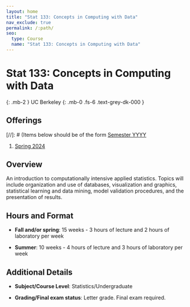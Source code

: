```yaml
---
layout: home
title: "Stat 133: Concepts in Computing with Data"
nav_exclude: true
permalink: /:path/
seo:
  type: Course
  name: "Stat 133: Concepts in Computing with Data"
---
```


# Stat 133: Concepts in Computing with Data
{: .mb-2 }
UC Berkeley
{: .mb-0 .fs-6 .text-grey-dk-000 }


## Offerings

[//]: # (Items below should be of the form [Semester YYYY](semester-year)

1. [Spring 2024](spring-2024)

## Overview

An introduction to computationally intensive applied statistics. Topics will include organization and use of databases, visualization and graphics, statistical learning and data mining, model validation procedures, and the presentation of results.

## Hours and Format

- **Fall and/or spring**: 15 weeks - 3 hours of lecture and 2 hours of laboratory per week

- **Summer**: 10 weeks - 4 hours of lecture and 3 hours of laboratory per week

## Additional Details

- **Subject/Course Level**: Statistics/Undergraduate

- **Grading/Final exam status**: Letter grade. Final exam required.
